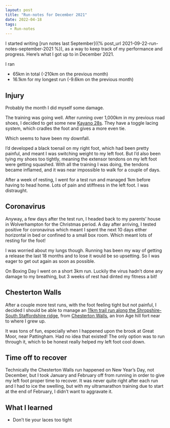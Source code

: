 ```yaml
---
layout: post
title: "Run-notes for December 2021"
date: 2022-04-18
tags:
  - Run-notes
---
```


I started writing [run notes last September]({% post_url 2021-09-22-run-notes-september-2021 %}), as a way to keep track of my performance and progress. Here’s what I got up to in December 2021.

I ran

- 65km in total (-210km on the previous month)
- 16.1km for my longest run (-9.6km on the previous month)

## Injury

Probably the month I did myself some damage.

The training was going well. After running over 1,000km in my previous road shoes, I decided to get some new [Kayano 28s](https://www.asics.com/gb/en-gb/gel-kayano-28-awl/p/1011B309-400.html?width=Standard). They have a toggle lacing system, which cradles the foot and gives a more even tie.

Which seems to have been my downfall.

I’d developed a black toenail on my right foot, which had been pretty painful, and meant I was switching weight to my left foot. But I’d also been tying my shoes too tightly, meaning the extensor tendons on my left foot were getting squashed. With all the training I was doing, the tendons became inflamed, and it was near impossible to walk for a couple of days.

After a week of resting, I went for a test run and managed 1km before having to head home. Lots of pain and stiffness in the left foot. I was distraught.

## Coronavirus

Anyway, a few days after the test run, I headed back to my parents’ house in Wolverhampton for the Christmas period. A day after arriving, I tested positive for coronavirus which meant I spent the next 10 days either horizontal in bed or confined to a small box room. Which meant lots of resting for the foot!

I was worried about my lungs though. Running has been my way of getting a release the last 18 months and to lose it would be so upsetting. So I was eager to get out again as soon as possible.

On Boxing Day I went on a short 3km run. Luckily the virus hadn’t done any damage to my breathing, but 3 weeks of rest had dinted my fitness a bit!

## Chesterton Walls

After a couple more test runs, with the foot feeling tight but not painful, I decided I should be able to manage an [11km trail run along the Shropshire-South Staffordshire ridge](https://www.strava.com/activities/6455828123), from [Chesterton Walls](https://m.megalithic.co.uk/article.php?sid=12425), an Iron Age hill fort near to where I grew up.

It was tons of fun, especially when I happened upon the brook at Great Moor, near Pattingham. Had no idea that existed! The only option was to run through it, which to be honest really helped my left foot cool down.

## Time off to recover

Technically the Chesterton Walls run happened on New Year’s Day, not December, but I took January and February off from running in order to give my left foot proper time to recover. It was never quite right after each run and I had to ice the swelling, but with my ultramarathon training due to start at the end of February, I didn’t want to aggravate it.

## What I learned

- Don’t tie your laces too tight
